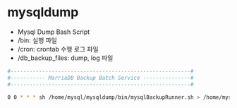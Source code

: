 # mysqldump
- Mysql Dump Bash Script
- /bin: 실행 파일
- /cron: crontab 수행 로그 파일
- /db_backup_files: dump, log 파일

```bash
#---------------------------------------------------------#
#----------- MarriaDB Backup Batch Service ---------------#
#---------------------------------------------------------#

0 0 * * * sh /home/mysql/mysqldump/bin/mysqlBackupRunner.sh > /home/mysql/mysqldump/cron/`date "+\%Y\%m\%d_\%H\%M\%S"`.log 2>&1
```
